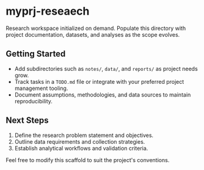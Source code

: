 # myprj-reseaech

Research workspace initialized on demand. Populate this directory with project documentation, datasets, and analyses as the scope evolves.

## Getting Started

- Add subdirectories such as `notes/`, `data/`, and `reports/` as project needs grow.
- Track tasks in a `TODO.md` file or integrate with your preferred project management tooling.
- Document assumptions, methodologies, and data sources to maintain reproducibility.

## Next Steps

1. Define the research problem statement and objectives.
2. Outline data requirements and collection strategies.
3. Establish analytical workflows and validation criteria.

Feel free to modify this scaffold to suit the project's conventions.
